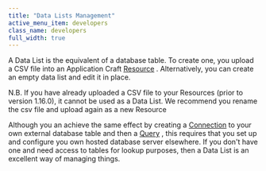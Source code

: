 ```yaml
---
title: "Data Lists Management"
active_menu_item: developers
class_name: developers
full_width: true
---
```



A Data List is the equivalent of a database table. To create one, you upload a CSV file into an Application Craft [Resource](/developers/user-guide/product-guide/the-console/console-tabs/resources) . Alternatively, you can create an empty data list and edit it in place.

N.B. If you have already uploaded a CSV file to your Resources (prior to version 1.16.0), it cannot be used as a Data List. We recommend you rename the csv file and upload again as a new Resource

Although you an achieve the same effect by creating a [Connection](/developers/user-guide/product-guide/the-console/console-tabs/connections/) to your own external database table and then a [Query](/developers/user-guide/product-guide/the-console/console-tabs/queries/) , this requires that you set up and configure you own hosted database server elsewhere. If you don't have one and need access to tables for lookup purposes, then a Data List is an excellent way of managing things.

